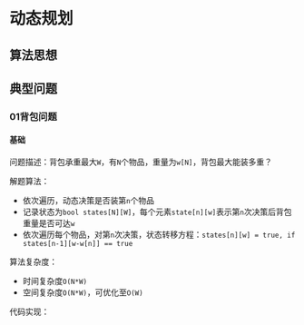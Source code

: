 # 动态规划

## 算法思想

## 典型问题

### 01背包问题

#### 基础

问题描述：背包承重最大`W`，有`N`个物品，重量为`w[N]`，背包最大能装多重？

解题算法：
- 依次遍历，动态决策是否装第`n`个物品
- 记录状态为`bool states[N][W]`，每个元素`state[n][w]`表示第`n`次决策后背包重量是否可达`w`
- 依次遍历每个物品，对第`n`次决策，状态转移方程：`states[n][w] = true, if states[n-1][w-w[n]] == true`

算法复杂度：
- 时间复杂度`O(N*W)`
- 空间复杂度`O(N*W)`，可优化至`O(W)`

代码实现：
```c++
```